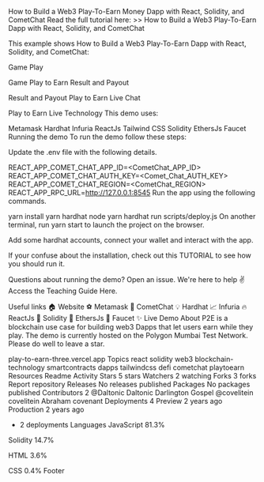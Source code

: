 How to Build a Web3 Play-To-Earn Money Dapp with React, Solidity, and CometChat
Read the full tutorial here: >> How to Build a Web3 Play-To-Earn Dapp with React, Solidity, and CometChat

This example shows How to Build a Web3 Play-To-Earn Dapp with React, Solidity, and CometChat:

Game Play

Game Play to Earn
Result and Payout

Result and Payout
Play to Earn Live Chat

Play to Earn Live
Technology
This demo uses:

Metamask
Hardhat
Infuria
ReactJs
Tailwind CSS
Solidity
EthersJs
Faucet
Running the demo
To run the demo follow these steps:


Update the .env file with the following details.

 REACT_APP_COMET_CHAT_APP_ID=<CometChat_APP_ID>
 REACT_APP_COMET_CHAT_AUTH_KEY=<Comet_Chat_AUTH_KEY>
 REACT_APP_COMET_CHAT_REGION=<CometChat_REGION>
 REACT_APP_RPC_URL=<http://127.0.0.1:8545>
Run the app using the following commands.

yarn install
yarn hardhat node
yarn hardhat run scripts/deploy.js
On another terminal, run yarn start to launch the project on the browser.

Add some hardhat accounts, connect your wallet and interact with the app.

If your confuse about the installation, check out this TUTORIAL to see how you should run it.

Questions about running the demo? Open an issue. We're here to help ✌️ Access the Teaching Guide Here.

Useful links
🏠 Website
⚽ Metamask
🚀 CometChat
💡 Hardhat
📈 Infuria
🔥 ReactJs
🐻 Solidity
👀 EthersJs
🎅 Faucet
✨ Live Demo
About
P2E is a blockchain use case for building web3 Dapps that let users earn while they play. The demo is currently hosted on the Polygon Mumbai Test Network. Please do well to leave a star.

play-to-earn-three.vercel.app
Topics
react solidity web3 blockchain-technology smartcontracts dapps tailwindcss defi cometchat playtoearn
Resources
 Readme
 Activity
Stars
 5 stars
Watchers
 2 watching
Forks
 3 forks
Report repository
Releases
No releases published
Packages
No packages published
Contributors
2
@Daltonic
Daltonic Darlington Gospel
@covelitein
covelitein Abraham covenant
Deployments
4
 Preview 2 years ago
 Production 2 years ago
+ 2 deployments
Languages
JavaScript
81.3%
 
Solidity
14.7%
 
HTML
3.6%
 
CSS
0.4%
Footer
